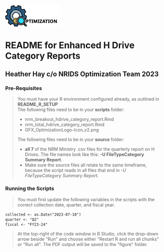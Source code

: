 <img src="https://github.com/bcgov/nr-optimize-sfp/blob/main/docs/GFX_OptimizationLogo-Icon_v2.png" width=35% height=35%>

# README for Enhanced H Drive Category Reports
## Heather Hay c/o NRIDS Optimization Team 2023

### Pre-Requisites

> You must have your R environment configured already, as outlined in **README_R_SETUP** <br>
> The following files need to be in your **scripts** folder:
>
> -   nrm_breakout_hdrive_category_report.Rmd
> -   nrm_total_hdrive_category_report.Rmd
> -   GFX_OptimizationLogo-Icon_v2.png
> 
> The following files need to be in your **source** folder:
> - **all 7** of the NRM Ministry .csv files for the quarterly report on H Drives. The file names look like this: **<Ministry acronym>-U FileTypeCategory Summary Report**.
> - Make sure the source files all relate to the same timeframe, because the script reads in all files that end in *-U FileTypeCategory Summary Report*.
>

### Running the Scripts
> You must first update the following variables in the scripts with the correct collection date, quarter, and fiscal year.
```
collected <- as.Date("2023-07-10")
quarter <- "Q2"
fiscal <- "FY23-24"
```
>
> At the top-right of the code window in R Studio, click the drop-down arrow beside "Run" and choose either "Restart R and run all chunks" or "Run all". The PDF output will be saved to the "figure" folder.
